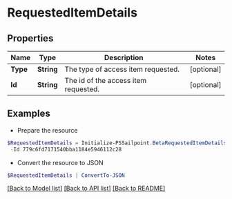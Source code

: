 # RequestedItemDetails
## Properties

Name | Type | Description | Notes
------------ | ------------- | ------------- | -------------
**Type** | **String** | The type of access item requested. | [optional] 
**Id** | **String** | The id of the access item requested. | [optional] 

## Examples

- Prepare the resource
```powershell
$RequestedItemDetails = Initialize-PSSailpoint.BetaRequestedItemDetails  -Type ENTITLEMENT `
 -Id 779c6fd7171540bba1184e5946112c28
```

- Convert the resource to JSON
```powershell
$RequestedItemDetails | ConvertTo-JSON
```

[[Back to Model list]](../README.md#documentation-for-models) [[Back to API list]](../README.md#documentation-for-api-endpoints) [[Back to README]](../README.md)

